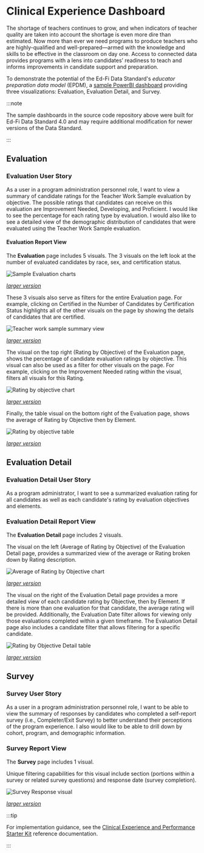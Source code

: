 # Clinical Experience Dashboard

The shortage of teachers continues to grow, and when indicators of teacher
quality are taken into account the shortage is even more dire than estimated.
Now more than ever we need programs to produce teachers who are highly-qualified
and well-prepared—armed with the knowledge and skills to be effective in the
classroom on day one. Access to connected data provides programs with a lens
into candidates’ readiness to teach and informs improvements in candidate
support and preparation.

To demonstrate the potential of the Ed-Fi Data Standard's _educator preparation
data model_ (EPDM), a [sample PowerBI
dashboard](https://github.com/Ed-Fi-Exchange-OSS/EPP-PowerBI-Report-Starter-Kit)
providing three visualizations: Evaluation, Evaluation Detail, and Survey.

:::note

The sample dashboards in the source code repository above were built for Ed-Fi
Data Standard 4.0 and may require additional modification for newer versions of
the Data Standard.

:::

## Evaluation

### Evaluation User Story

As a user in a program administration personnel role, I want to view a summary
of candidate ratings for the Teacher Work Sample evaluation by objective. The
possible ratings that candidates can receive on this evaluation are Improvement
Needed, Developing, and Proficient. I would like to see the percentage for each
rating type by evaluation. I would also like to see a detailed view of the
demographic distribution of candidates that were evaluated using the Teacher
Work Sample evaluation.

#### Evaluation Report View

The **Evaluation** page includes 5 visuals. The 3 visuals on the left look at
the number of evaluated candidates by race, sex, and certification status.

![Sample Evaluation charts](https://edfidocs.blob.core.windows.net/$web/img/getting-started/use-cases/epp/visuals-evaluated-candidates-small.png)

_[larger version](https://edfidocs.blob.core.windows.net/$web/img/getting-started/use-cases/epp/visuals-evaluated-candidates.png)_

These 3 visuals also serve as filters for the entire Evaluation page. For
example, clicking on Certified in the Number of Candidates by Certification
Status highlights all of the other visuals on the page by showing the details of
candidates that are certified.

![Teacher work sample summary view](https://edfidocs.blob.core.windows.net/$web/img/getting-started/use-cases/epp/teacher-work-sample-summary-view-small.png)

_[larger version](https://edfidocs.blob.core.windows.net/$web/img/getting-started/use-cases/epp/teacher-work-sample-summary-view.png)_

The visual on the top right (Rating by Objective) of the Evaluation page, shows
the percentage of candidate evaluation ratings by objective. This visual can
also be used as a filter for other visuals on the page. For example, clicking on
the Improvement Needed rating within the visual, filters all visuals for this
Rating.

![Rating by objective chart](https://edfidocs.blob.core.windows.net/$web/img/getting-started/use-cases/epp/rating-by-objective-small.png)

_[larger version](https://edfidocs.blob.core.windows.net/$web/img/getting-started/use-cases/epp/rating-by-objective.png)_

Finally, the table visual on the bottom right of the Evaluation page, shows the
average of Rating by Objective then by Element.

![Rating by objective table](https://edfidocs.blob.core.windows.net/$web/img/getting-started/use-cases/epp/rating-by-objective-small.png)

_[larger version](https://edfidocs.blob.core.windows.net/$web/img/getting-started/use-cases/epp/rating-by-objective.png)_

## Evaluation Detail

### Evaluation Detail User Story

As a program administrator, I want to see a summarized evaluation rating for all
candidates as well as each candidate's rating by evaluation objectives and
elements.

### Evaluation Detail Report View

The **Evaluation Detail** page includes 2 visuals.

The visual on the left (Average of Rating by Objective) of the Evaluation Detail
page, provides a summarized view of the average or Rating broken down by Rating
description.

![Average of Rating by Objective chart](https://edfidocs.blob.core.windows.net/$web/img/getting-started/use-cases/epp/average-of-rating-by-objective-small.png)

_[larger version](https://edfidocs.blob.core.windows.net/$web/img/getting-started/use-cases/epp/average-of-rating-by-objective.png)_

The visual on the right of the Evaluation Detail page provides a more detailed
view of each candidate rating by Objective, then by Element. If there is more
than one evaluation for that candidate, the average rating will be provided.
Additionally, the Evaluation Date filter allows for viewing only those
evaluations completed within a given timeframe. The Evaluation Detail page also
includes a candidate filter that allows filtering for a specific candidate.

![Rating by Objective Detail table](https://edfidocs.blob.core.windows.net/$web/img/getting-started/use-cases/epp/detail-view-rating-by-objective-small.png)

_[larger version](https://edfidocs.blob.core.windows.net/$web/img/getting-started/use-cases/epp/detail-view-rating-by-objective.png)_

## Survey

### Survey User Story

As a user in a program administration personnel role, I want to be able to view
the summary of responses by candidates who completed a self-report survey (i.e.,
Completer/Exit Survey) to better understand their perceptions of the program
experience. I also would like to be able to drill down by cohort, program, and
demographic information.

### Survey Report View

The **Survey** page includes 1 visual.

Unique filtering capabilities for this visual include section (portions within a
survey or related survey questions) and response date (survey completion).

![Survey Response visual](https://edfidocs.blob.core.windows.net/$web/img/getting-started/use-cases/epp/survey-response-small.png)

_[larger version](https://edfidocs.blob.core.windows.net/$web/img/getting-started/use-cases/epp/survey-response.png)_

:::tip

For implementation guidance, see the [Clinical Experience and Performance Starter Kit](/reference/educator-pipeline/clinical-experience/) reference documentation.

:::

